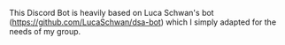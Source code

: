 This Discord Bot is heavily based on Luca Schwan's bot (https://github.com/LucaSchwan/dsa-bot) which I simply adapted for the needs of my group.
